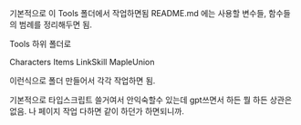 기본적으로 이 Tools 폴더에서 작업하면됨
README.md 에는 사용할 변수들, 함수들의 범례를 정리해두면 됨.

Tools 하위 폴더로

Characters
Items
LinkSkill
MapleUnion

이런식으로 폴더 만들어서 각각 작업하면 됨.

기본적으로 타입스크립트 쓸거여서 안익숙할수 있는데 gpt쓰면서 하든 뭘 하든 상관은 없음.
나 페이지 작업 다하면 같이 하던가 하면되니까.
